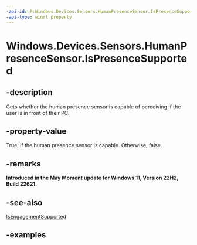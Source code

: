 ```yaml
---
-api-id: P:Windows.Devices.Sensors.HumanPresenceSensor.IsPresenceSupported
-api-type: winrt property
---
```


# Windows.Devices.Sensors.HumanPresenceSensor.IsPresenceSupported

<!--
public bool IsPresenceSupported { get; }
-->

## -description

Gets whether the human presence sensor is capable of perceiving if the user is in front of their PC.

## -property-value

True, if the human presence sensor is capable. Otherwise, false.

## -remarks

**Introduced in the May Moment update for Windows 11, Version 22H2, Build 22621.**

## -see-also

[IsEngagementSupported](humanpresencesensor_isengagementsupported.md)

## -examples
